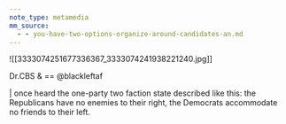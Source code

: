 ```yaml
---
note_type: metamedia
mm_source:
  - - you-have-two-options-organize-around-candidates-an.md
---
```


![[3333074251677336367_3333074241938221240.jpg]]

Dr.CBS &
==  @blackleftaf

| once heard the one-party two faction
state described like this: the Republicans
have no enemies to their right, the
Democrats accommodate no friends to
their left.

